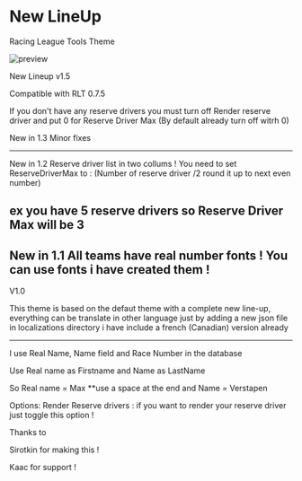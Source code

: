 # New LineUp

Racing League Tools Theme


![preview](https://user-images.githubusercontent.com/880169/187782247-38a1ec57-f2a6-4493-b441-bf063c94573d.png)

New Lineup v1.5

Compatible with RLT 0.7.5

If you don't have any reserve drivers you must turn off Render reserve driver and put 0 for Reserve Driver Max (By default already turn off witrh 0)


New in 1.3
Minor fixes 

---------------------------------------------------------------------
New in 1.2
Reserve driver list in two collums !
You need to set ReserveDriverMax to : (Number of reserve driver /2 round it up to next even number)

ex you have 5 reserve drivers so Reserve Driver Max will be 3
---------------------------------------------------------------------
New in 1.1
All teams have real number fonts !
You can use fonts i have created them !
----------------------------------------------------------
V1.0

This theme is based on the defaut theme with a complete new line-up, everything can be translate in other language just by
adding a new json file in localizations directory i have include a french (Canadian) version already

****
I use Real Name, Name field and Race Number in the database 

Use Real name as Firstname and Name as LastName

So Real name = Max  **use a space at the end 
and Name = Verstapen 

Options: 
Render Reserve drivers : if you want to render your reserve driver just toggle this option !

Thanks to 

Sirotkin for making this !

Kaac for support !
